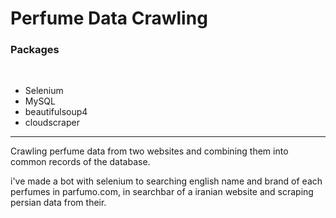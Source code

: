 <h1>Perfume Data Crawling</h1>
</hr>
<h3>Packages</h3>
<br>
<ul>
    <li>Selenium</li>
    <li>MySQL</li>
    <li>beautifulsoup4</li>
    <li>cloudscraper</li>
</ul>
<hr>
<p>Crawling perfume data from two websites and combining them into common records of the database.</p>
<p>i've made a bot with selenium to searching english name and brand of each perfumes in parfumo.com, in searchbar of a iranian website and scraping persian data from their.</p>



